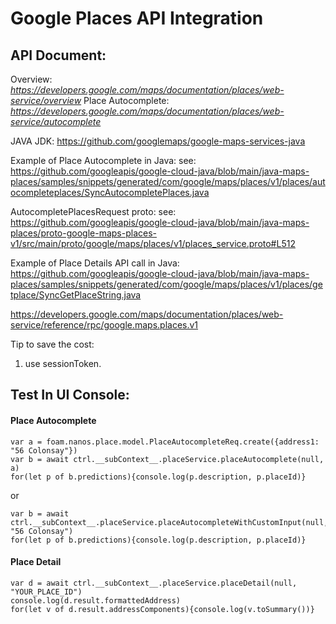 # Google Places API Integration

## API Document:
Overview: *https://developers.google.com/maps/documentation/places/web-service/overview*
Place Autocomplete: *https://developers.google.com/maps/documentation/places/web-service/autocomplete*

JAVA JDK:
https://github.com/googlemaps/google-maps-services-java

Example of Place Autocomplete in Java:
see: https://github.com/googleapis/google-cloud-java/blob/main/java-maps-places/samples/snippets/generated/com/google/maps/places/v1/places/autocompleteplaces/SyncAutocompletePlaces.java

AutocompletePlacesRequest proto:
see: https://github.com/googleapis/google-cloud-java/blob/main/java-maps-places/proto-google-maps-places-v1/src/main/proto/google/maps/places/v1/places_service.proto#L512

Example of Place Details API call in Java:
https://github.com/googleapis/google-cloud-java/blob/main/java-maps-places/samples/snippets/generated/com/google/maps/places/v1/places/getplace/SyncGetPlaceString.java

https://developers.google.com/maps/documentation/places/web-service/reference/rpc/google.maps.places.v1

Tip to save the cost:
1. use sessionToken.

## Test In UI Console:
#### Place Autocomplete
```
var a = foam.nanos.place.model.PlaceAutocompleteReq.create({address1: "56 Colonsay"})
var b = await ctrl.__subContext__.placeService.placeAutocomplete(null, a)
for(let p of b.predictions){console.log(p.description, p.placeId)}
```
or
```
var b = await ctrl.__subContext__.placeService.placeAutocompleteWithCustomInput(null, "56 Colonsay")
for(let p of b.predictions){console.log(p.description, p.placeId)}
```

#### Place Detail
```
var d = await ctrl.__subContext__.placeService.placeDetail(null, "YOUR_PLACE_ID")
console.log(d.result.formattedAddress)
for(let v of d.result.addressComponents){console.log(v.toSummary())}
```
